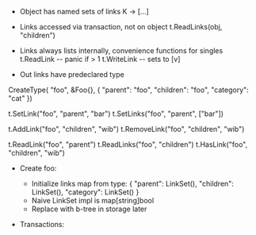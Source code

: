 - Object has named sets of links
  K -> [...]

- Links accessed via transaction, not on object
  t.ReadLinks(obj, "children")

- Links always lists internally, convenience functions for singles
  t.ReadLink -- panic if > 1
  t.WriteLink -- sets to [v]

- Out links have predeclared type


CreateType(
        "foo",
        &Foo{},
        { "parent": "foo",
          "children": "foo",
          "category": "cat" })

t.SetLink("foo", "parent", "bar")
t.SetLinks("foo", "parent", ["bar"])

t.AddLink("foo", "children", "wib")
t.RemoveLink("foo", "children", "wib")

t.ReadLink("foo", "parent")
t.ReadLinks("foo", "children")
t.HasLink("foo", "children", "wib")

- Create foo:
  - Initialize links map from type:
    { "parent": LinkSet(),
      "children": LinkSet(), 
      "category": LinkSet() }
  - Naive LinkSet impl is map[string]bool
  - Replace with b-tree in storage later

- Transactions:
    
    